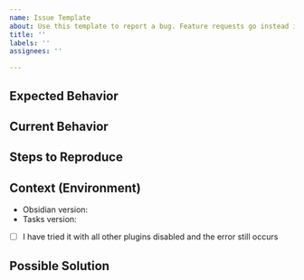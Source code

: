 ```yaml
---
name: Issue Template
about: Use this template to report a bug. Feature requests go instead in a Discussion - under Ideas. In both cases, please check existing reports first, to avoid duplicates.
title: ''
labels: ''
assignees: ''

---
```


<!--
Issue tracker is **ONLY** used for reporting bugs. New feature ideas should be discussed in the [ideas section](https://github.com/obsidian-tasks-group/obsidian-tasks/discussions/categories/ideas). Please use the [Q&A section](https://github.com/obsidian-tasks-group/obsidian-tasks/discussions/categories/q-a) for supporting issues. Please use the search function.

If you encountered the issue after you installed, updated, or reloaded the tasks plugin, please try restarting obsidian before reporting the bug.

If you want to report a bug, please follow the guide lines below to help me resolve it.
-->

## Expected Behavior
<!--- Tell us what should happen -->

## Current Behavior
<!--- Tell us what happens instead of the expected behavior -->

## Steps to Reproduce
<!-- Which exact steps can I take to reproduce the issue? -->

## Context (Environment)
* Obsidian version:
* Tasks version:
* [ ] I have tried it with all other plugins disabled and the error still occurs

## Possible Solution
<!--- Not obligatory, but suggest a fix/reason for the bug, if you have an idea -->
